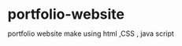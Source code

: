 # portfolio-website
portfolio website make using html ,CSS , java script

<!DOCTYPE html>
<html lang="en">

<head>
    <meta charset="UTF-8">
    <meta name="viewport" content="width=device-width, initial-scale=1.0">
    <title>My Portfolio</title>
    <style>
/* Reset */
* {
    margin: 0;
    padding: 0;
    box-sizing: border-box;
}

/* General Body Styles */
body {
    font-family: 'Arial', sans-serif;
    line-height: 1.6;
    color: #333;
    background: linear-gradient(135deg, #000000, #0ff);
    /* Gradient background */
    overflow-x: hidden;
    /* Prevent horizontal scrolling */
}

/* Header Section */
.header {
    background: rgba(0, 0, 0, 0.7);
    padding: 50px 20px;
    color: white;
    position: relative;
    overflow: hidden;
}

.header-content {
    text-align: left;
}

.header-content h1 {
    font-size: 48px;
    margin-bottom: 10px;
}

.header-content p {
    font-size: 20px;
    margin-bottom: 20px;
    animation: slideLeftp 1s ease forwards;
    opacity: 0;
}

.btn1 {
    padding: 10px 20px;
    border: none;
    background-color: #0ff;
    color: #333;
    font-size: 18px;
    cursor: pointer;
    border-radius: 5px;
    box-shadow: 0px 0px 15px #0ff;
    transition: background-color 0.3s, transform 0.3s;
    animation: slideUp 1s ease forwards;
    animation-delay: 1s;
    opacity: 0;

}
.nav ul {
    font-weight: 500;
    list-style: none;
    display: flex;
    justify-content: center;
    margin-bottom: 20px;
    padding: 0;
    animation: navMenu 1s ease forwards;
    animation-delay: calc(.1s * var(--i));
}

.nav ul li {
    margin: 0 15px;

}
.nav ul li a {
    color: white;
    text-decoration: none;
    font-size: 18px;
    transition: color 0.3s, transform 0.3s;
    display: flex;
    justify-content: center;
    /* border-bottom: 2px solid #0ff; */
}
.nav ul li a:hover {
    color: #0ff;
    transform: scale(1.1);
    border-bottom: 2px solid #0ff;
}
.navbar-toggler{
    color: #0ff;
    transform: scale(1.1);
    border-bottom: 2px solid #0ff;
}
.heading1 {
    color: #0ff;
}
.heading2{
    font-size: 75px;
    letter-spacing: 1px;
    animation: slideRight 0.5s ease forwards;
     animation-delay: 0.5s; 
}
i {
    position: relative;
    border: 2px solid #0ff;
    padding: 10px;
    margin: 5px;
    border-radius: 50%;
    color: #0ff;
    transition: 0.3ms;
    animation: socielIcons 1s ease forwards;
    animation-delay: calc(0.2s * var(--i));
    opacity: 0;
}

i:hover {
    box-shadow: 0 0 20px #0ff;
}
.part1{
    animation: part1 1s ease forwards;
    /* animation-delay: 1s; */
    opacity: 0;
}
.part2{
    animation: part2 1s ease forwards;
    /* animation-delay: 1s; */
    opacity: 0;
}
@keyframes navMenu {
    0% {
        transform: translateY(100px);
        opacity: 0;
    }

    100% {
        transform: translateY(0);
        opacity: 1;
    }
}
@keyframes part1 {
    0% {
        transform: translateY(-100px);
        opacity: 0;
    }

    100% {
        transform: translateY(0);
        opacity: 1;
    }
}
@keyframes part2 {
    0% {
        transform: translateY(100px);
        opacity: 0;
    }

    100% {
        transform: translateY(0);
        opacity: 1;
    }
}
@keyframes heading2 {
    0% {
        transform: translateX(-100px);
        opacity: 0;
    }

    100% {
        transform: translateY(0);
        opacity: 1;
    }
}
@keyframes slideRight {
    0% {
        transform: translateX(-100px);
        opacity: 0;
    }

    100% {
        transform: translateY(0);
        opacity: 1;
    }
}
@keyframes slideLeftp {
    0% {
        transform: translateX(100px);
        opacity: 0;
    }

    100% {
        transform: translateY(0);
        opacity: 1;
    }
}
@keyframes socielIcons {
    0% {
        transform: translateX(100px);
        opacity: 0;
    }

    100% {
        transform: translateY(0);
        opacity: 1;
    }
}
@keyframes slideUp {
    0% {
        transform: translateY(100px);
        opacity: 0;
    }

    100% {
        transform: translateY(0);
        opacity: 1;
    }
}
/* Styling for the About Me Section */
#about {
    /* background-color: #1a1a1a; */
    color: #e0e0e0; /* Light gray text for readability */
    padding: 50px 20px;
    text-align: center;
}

#about h2 {
    font-size: 2.5rem;
    font-family: 'Helvetica Neue', sans-serif;
    color: #131313; /* Silver color for heading */
    margin-bottom: 20px;
    text-transform: uppercase;
    letter-spacing: 2px;
}

#about p {
    font-size: 1.2rem;
    font-family: 'Arial', sans-serif;
    color: #d3d3d3; /* Slightly lighter gray for the paragraph text */
    line-height: 1.8;
    max-width: 800px; /* Keep paragraph centered and not too wide */
    margin: 0 auto; /* Center the paragraph */
    padding: 15px;
    background-color: #2b2b2b; /* Darker background for the paragraph card */
    border-radius: 10px;
    box-shadow: 0 4px 8px rgba(0, 0, 0, 0.5); /* Slight shadow for depth */
    text-align: justify; /* Justified text for a neat layout */
}

/* Optional hover effect for paragraph */
#about p:hover {
    background-color: #333; /* Slight color change on hover */
    transition: background-color 0.3s ease;
}

/* Animation for fade-in effect */
.animate__animated.animate__fadeIn {
    animation-duration: 1.5s;
}

/* Responsive styling */
@media (max-width: 768px) {
    #about h2 {
        font-size: 2rem;
    }
    
    #about p {
        font-size: 1rem;
        padding: 10px;
    }
}

/* Section Styling */
.section {
    padding: 40px;
    text-align: center;
    background: rgba(255, 255, 255, 0.8);
    margin: 20px 0;
    border-radius: 8px;
    box-shadow: 0 4px 8px rgba(0, 0, 0, 0.1);
}

/* Skills Section Styling */
#skills {
    background-color: #1a1a1a;
    color: #e0e0e0;
    padding: 60px 20px;
    text-align: center;
}

#skills h2 {
    font-size: 2.5rem;
    font-family: 'Helvetica Neue', sans-serif;
    color: #c0c0c0;
    margin-bottom: 30px;
    text-transform: uppercase;
    letter-spacing: 2px;
}

/* Skills container */
.skills-container {
    display: flex;
    flex-wrap: wrap;
    justify-content: center;
    gap: 30px;
}

/* Individual skill block styling */
.skill {
    font-family: 'Arial', sans-serif;
    font-size: 1.2rem;
    /* background-color: #2b2b2b; */
    color: #d3d3d3;
    padding: 20px;
    border-radius: 10px;
    width: 150px;
    text-align: center;
    box-shadow: 0 4px 8px rgba(0, 0, 0, 0.5);
    transition: background-color 0.3s ease, transform 0.3s ease;
    /* opacity: 0;
    transform: translateY(30px); */
}
/* Icon styling */
.skill i {
    font-size: 2.5rem;
    color: #c0c0c0; /* Silver color for icons */
    margin-bottom: 10px;
}

/* Skill name styling */
.skill p {
    margin: 0;
    font-size: 1rem;
    color: #d3d3d3;
}

/* Hover effect */
.skill:hover {
    background-color: #333;
    transform: translateY(-10px); /* Pop up effect on hover */
}

/* Animation for sequential skill appearance */
@keyframes fadeInUp {
    0% {
        opacity: 0;
        transform: translateY(30px);
    }
    100% {
        opacity: 1;
        transform: translateY(0);
    }
}

/* Applying sequential animation delay for each skill */
.skill:nth-child(1) {
    animation: fadeInUp 0.8s ease forwards;
    animation-delay: 0.3s;
}

.skill:nth-child(2) {
    animation: fadeInUp 0.8s ease forwards;
    animation-delay: 0.6s;
}

.skill:nth-child(3) {
    animation: fadeInUp 0.8s ease forwards;
    animation-delay: 0.9s;
}

.skill:nth-child(4) {
    animation: fadeInUp 0.8s ease forwards;
    animation-delay: 1.2s;
}

.skill:nth-child(5) {
    animation: fadeInUp 0.8s ease forwards;
    animation-delay: 1.5s;
}

/* Responsive styling for smaller screens */
@media (max-width: 768px) {
    .skills-container {
        flex-direction: column;
        align-items: center;
    }

    .skill {
        width: 100%;
    }

    #skills h2 {
        font-size: 2rem;
    }
}

/* Experience Section */
#experience {
    padding: 50px 20px;
    text-align: center;
    background-color: e0e0e0; /* Light background to match theme */
}

.experience-container {
    display: flex;
    flex-wrap: wrap;
    justify-content: center;
    gap: 20px;
    margin-top: 30px;
}

.experience-card {
    background: #ffffff;
    border-radius: 10px;
    padding: 20px;
    width: 300px;
    box-shadow: 0px 4px 10px rgba(0, 0, 0, 0.1);
    transition: transform 0.3s ease-in-out, box-shadow 0.3s ease-in-out;
    border-bottom: 4px solid #0ff; /* Highlight color */
}

.experience-card h3 {
    color: #333;
    font-size: 20px;
    margin-bottom: 10px;
}

.experience-card p {
    color: #666;
    font-size: 16px;
    line-height: 1.5;
}

.experience-card:hover {
    transform: translateY(-5px);
    box-shadow: 0px 8px 20px rgba(0, 0, 0, 0.15);
}

.experience-card:hover h3 {
    color: #0ff;
}

@keyframes fadeInUp {
    from {
        opacity: 0;
        transform: translateY(30px);
    }
    to {
        opacity: 1;
        transform: translateY(0);
    }
}

.experience-card {
    animation: fadeInUp 0.8s ease-in-out;
}

/* Education Section Styling */
#education {
    background: linear-gradient(135deg, #000000, #0ff);
    color: #1d1e1e; /* Neon blue text */
    padding: 60px 20px;
    text-align: center;
}

#education h2 {
    font-size: 2.5rem;
    font-family: 'Helvetica Neue', sans-serif;
    color: #00ffff; /* Neon blue for the heading */
    margin-bottom: 40px;
    text-transform: uppercase;
    letter-spacing: 2px;
}

/* Education container */
.education-container {
    display: flex;
    flex-direction: column;
    align-items: center;
    gap: 30px;
}

/* Education card styling */
.education-card {
    background-color: #1a1a1a;  
    padding: 20px;
    border-radius: 12px;
    width: 100%;
    max-width: 600px;
    box-shadow: 0 4px 8px rgba(0, 255, 255, 0.5); /* Neon blue shadow for depth */
    text-align: left;
    opacity: 0; /* Initially hidden for animation */
    transform: translateY(30px); /* Start position for animation */
    transition: background-color 0.3s ease, transform 0.3s ease;
    position: relative; /* To handle image positioning */
    overflow: hidden;
}

/* Image styling */
.education-card img {
    width: 100px;
    height: 100px;
    object-fit: contain;
    border-radius: 50%;
    margin-right: 20px;
    float: left; /* Float the image to the left */
}

/* Heading and paragraph in cards */
.education-card h3 {
    color: #00ffff; /* Neon blue */
    margin-bottom: 10px;
    font-size: 1.5rem;
}

.education-card p {
    color: #d3d3d3; /* Light gray for the paragraph */
    font-size: 1.2rem;
}

/* Hover effect on education cards */
.education-card:hover {
    transform: translateY(-10px); /* Pop-up effect on hover */
    box-shadow: 0 6px 12px rgba(0, 255, 255, 0.7); /* Stronger neon blue glow */
}

/* Animation for sequential appearance */
@keyframes fadeInUp {
    0% {
        opacity: 0;
        transform: translateY(30px);
    }
    100% {
        opacity: 1;
        transform: translateY(0);
    }
}

/* Applying sequential animation delay */
.education-card:nth-child(1) {
    animation: fadeInUp 0.8s ease forwards;
    animation-delay: 0.4s;
}

.education-card:nth-child(2) {
    animation: fadeInUp 0.8s ease forwards;
    animation-delay: 0.8s;
}

/* Responsive styling for smaller screens */
@media (max-width: 768px) {
    .education-card {
        max-width: 100%;
        text-align: center;
        padding: 20px;
    }

    .education-card img {
        float: none;
        margin: 0 auto 20px auto;
    }

    #education h2 {
        font-size: 2rem;
    }
}

/* Certificate Container */
.certificate-container {
    display: flex;
    flex-direction: column;
    gap: 20px;
    margin-top: 20px;
    align-items: center; /* Centers the cards */
}

/* Certificate Card */
.certificate-card {
    background: rgba(0, 0, 0, 0.85); /* Dark background for contrast */
    padding: 20px;
    border-radius: 12px;
    border: 2px solid rgba(0, 255, 255, 0.5); /* Neon border */
    box-shadow: 0 4px 8px rgba(0, 255, 255, 0.3);
    color: #ffffff; /* White text for readability */
    width: 80%; /* Adjust width for better appearance */
    text-align: center;
    transition: all 0.3s ease-in-out;
    position: relative;
    overflow: hidden;
}

/* Hover Effect - Neon Glow */
.certificate-card:hover {
    transform: translateY(-10px) scale(1.02);
    box-shadow: 0 8px 16px rgba(0, 255, 255, 0.7);
    border-color: rgba(0, 255, 255, 0.9);
}

/* Animated Glow Border */
.certificate-card::before {
    content: "";
    position: absolute;
    top: 0;
    left: -100%;
    width: 100%;
    height: 100%;
    background: linear-gradient(90deg, transparent, rgba(0, 255, 255, 0.3), transparent);
    transition: 0.5s;
}

.certificate-card:hover::before {
    left: 100%;
}

/* Heading */
.certificate-card h3 {
    color: #00ffff; /* Neon blue */
    font-size: 1.6rem;
    margin-bottom: 10px;
    text-transform: uppercase;
}

/* Description */
.certificate-card p {
    color: #d3d3d3; /* Light gray text */
    font-size: 1.2rem;
}

/* Fade-in Animation for Cards */
@keyframes fadeInUp {
    0% {
        opacity: 0;
        transform: translateY(30px);
    }
    100% {
        opacity: 1;
        transform: translateY(0);
    }
}

/* Applying Sequential Animation */
.certificate-card:nth-child(1) {
    animation: fadeInUp 0.8s ease forwards;
    animation-delay: 0.4s;
}

.certificate-card:nth-child(2) {
    animation: fadeInUp 0.8s ease forwards;
    animation-delay: 0.8s;
}

.certificate-card:nth-child(3) {
    animation: fadeInUp 0.8s ease forwards;
    animation-delay: 1.2s;
}

.certificate-card:nth-child(4) {
    animation: fadeInUp 0.8s ease forwards;
    animation-delay: 1.6s;
}



.contact-icons {
    display: flex;
    justify-content: center;
    gap: 25px;
    margin-top: 20px;
}

.contact-icons a {
    font-size: 2rem;
    color: #111; /* Darker icon color */
    transition: color 0.3s ease, transform 0.3s ease;
}

.contact-icons a:hover {
    color: #555; /* Slightly lighter on hover */
    transform: scale(1.2);
}


/* Projects Section Styling */
#projects {
    background-color: #0a0a0a; /* Black background */
    color: #00ffff; /* Neon blue for text */
    padding: 60px 20px;
    text-align: center;
}

#projects h2 {
    font-size: 2.5rem;
    color: #00ffff; /* Neon blue for the heading */
    margin-bottom: 40px;
    text-transform: uppercase;
    letter-spacing: 2px;
}

/* Projects container */
.projects-container {
    display: flex;
    flex-wrap: wrap;
    justify-content: center;
    gap: 30px;
}

/* Individual project card */
.project {
    /* background: linear-gradient(135deg, #000000, #00ffff); */
    padding: 20px;
    border-radius: 12px;
    width: 100%;
    max-width: 400px;
    box-shadow: 0 4px 8px rgba(0, 255, 255, 0.5); /* Neon blue shadow */
    text-align: left;
    transition: transform 0.3s ease, box-shadow 0.3s ease;
}

/* Project title */
.project h3 {
    color: #00ffff; /* Neon blue for the project title */
    font-size: 1.8rem;
    margin-bottom: 10px;
}

/* Project description */
.project p {
    color: #d3d3d3; /* Light gray for description */
    font-size: 1.1rem;
    margin-bottom: 20px;
}

/* Project link button */
.project-link {
    display: inline-block;
    background-color: #00ffff; /* Neon blue for button */
    color: #0a0a0a; /* Black text */
    padding: 10px 20px;
    border-radius: 6px;
    text-transform: uppercase;
    font-weight: bold;
    text-decoration: none;
    transition: background-color 0.3s ease, color 0.3s ease;
}

/* Hover effect for the project link */
.project-link:hover {
    background-color: #0a0a0a; /* Inverse colors on hover */
    color: #00ffff;
    box-shadow: 0 6px 12px rgba(0, 255, 255, 0.7); /* Neon blue glow */
}

/* Hover effect on project cards */
.project:hover {
    transform: translateY(-10px); /* Pop up effect */
    box-shadow: 0 6px 12px rgba(0, 255, 255, 0.7); /* Stronger glow on hover */
}

/* Responsive styling for smaller screens */
@media (max-width: 768px) {
    .project {
        max-width: 100%;
    }

    #projects h2 {
        font-size: 2rem;
    }
}



/* Responsive layout adjustments */
@media (max-width: 767.98px) {
    .header {
        text-align: center;
    }

    .header-content {
        margin-bottom: 20px;
    }

    .header img {
        margin: 0 auto;
        display: block;
    }
}
@media (min-width: 1000px) and (max-width: 1999px) {
    .container {
        width: 100%; 
        justify-content: center;
        align-content: center;
    }
    
    .header-content {
        text-align: center; 
    }
}
@media (min-width: 250px) and (max-width: 450px) {
    .container {
        width: 100%; 
        justify-content: center;
        align-content: center;
    }
    
    .header-content {
        text-align: center; 
    }
}

    </style>
    <link rel="stylesheet" href="style.css">
    <link href="https://cdn.jsdelivr.net/npm/bootstrap@5.3.3/dist/css/bootstrap.min.css" rel="stylesheet"
        integrity="sha384-QWTKZyjpPEjISv5WaRU9OFeRpok6YctnYmDr5pNlyT2bRjXh0JMhjY6hW+ALEwIH" crossorigin="anonymous">
    <link rel="stylesheet" href="https://unicons.iconscout.com/release/v4.0.8/css/line.css">
    <link rel="stylesheet" href="https://cdnjs.cloudflare.com/ajax/libs/font-awesome/5.15.4/css/all.min.css">
    <link rel="stylesheet" href="https://cdnjs.cloudflare.com/ajax/libs/font-awesome/6.5.0/css/all.min.css">

</head>

<body>
    <!-- Header Section -->
    <header class="header" >
        <nav class="nav navbar navbar-expand-lg text-white float-end">
            <a class="navbar-brand" href="#home">My Portfolio</a>
            <button class="navbar-toggler bg-light" type="button" data-toggle="collapse" data-target="#navbarNav" aria-controls="navbarNav" aria-expanded="false" aria-label="Toggle navigation">
                <span class="navbar-toggler-icon"></span>
            </button>
            <div class="collapse navbar-collapse" id="navbarNav">
                <ul class="navbar-nav">
                    <li class="nav-item">
                        <a class="nav-link" href="#home">Home</a>
                    </li>
                    <li class="nav-item">
                        <a class="nav-link" href="#about">About Me</a>
                    </li>
                    <li class="nav-item">
                        <a class="nav-link" href="#skills">Skills</a>
                    </li>
                    <li class="nav-item">
                        <a class="nav-link" href="#education">Education</a>
                    </li>
                    <li class="nav-item">
                        <a class="nav-link" href="#projects">Projects</a>
                    </li>
                    <li class="nav-item">
                        <a class="nav-link" href="#contact">Contact</a>
                    </li>
                </ul>
            </div>
        </nav>
        
        <div class="container">
            <div class="row align-items-center">
                <div class="col-lg-12 col-md-12 col-sm-12 col-12 text-left mt-4">
                    <div class="header-content">
                        <h3 class="part1">Hi! It's Me</h3>
                        <h1 class="heading2">Arslan Fayyaz</h1>
                        <h3>and I am <span class="heading1 part2" id="changing-text">Fronted web Developer</span></h3>
                        <p>I'm a passionate developer skilled in HTML, TailwindCss, JavaScript, GitHub, and Bootstrap, React.js </p>
                        <!-- <a href="" ><i class="uil uil-facebook-f" style="--i:7"></i></a> -->
                        <!-- <a href=""><i class="uil uil-instagram" style="--i:8"></i></a> -->
                        <a href="https://www.linkedin.com/in/arslan-fayyaz-889048300?utm_source=share&utm_campaign=share_via&utm_content=profile&utm_medium=android_app" target="_blank"><i class="uil uil-linkedin" style="--i:9"></i></a>
                        <br>
                        <button id="download-cv" class="btn1 hire-me animate__animated animate__fadeIn animate__delay-2s mt-4">Download
                            CV</button>
                    </div>
                </div>
               
            </div>
        </div>
    </header>

    <!-- About Me Section -->
    <section id="about" class="section animate__animated animate__fadeIn">
        <h2 class="heading3">About Me</h2>
        <p class="card1 mx-auto">
            "Hello! I'm Arslan Fayyaz,With a unique blend of scientific curiosity and coding creativity, I'm driven to bridge the gap between
             and innovative solutions. My expertise spans HTML, CSS, JavaScript, and UI/UX principles. I'm
            eager to leverage my hybrid skillset to craft impactful web applications and solutions for various
            industries.
            Let's connect and explore how my distinctive blend of web development expertise can benefit your
            projects." 

           
        </p>
    </section>

    <!-- Skills Section -->
    <section id="skills" class="section animate__animated animate__fadeIn">
        <h2 class="heading3">Skills</h2>
        <div class="skills-container">
            <div class="skill animate__animated">
                <i class="fas fa-code"></i>
                <p>HTML</p>
            </div>
            <div class="skill animate__animated">
                <i class="fab fa-css3-alt"></i>
                <p>CSS</p>
            </div>
            <div class="skill animate__animated">
                <i class="fab fa-js"></i>
                <p>JavaScript</p>
            </div>
            <div class="skill animate__animated">
                <i class="fab fa-bootstrap"></i>
                <p>Bootstrap</p>
            </div>
            <div class="skill animate__animated">
                <i class="fab fa-github"></i>
                <p>GitHub</p>
            </div>
            <div class="skill animate__animated">
                <i class="fab fa-react"></i>
                <p>React.js</p>
            </div>
            <div class="skill animate__animated">
                <i class="fas fa-database"></i>
                <p>MongoDB</p>
            </div>
            <div class="skill animate__animated">
                <i class="fas fa-server"></i>
                <p>Express.js</p>
            </div>
            <div class="skill animate__animated">
                <i class="fab fa-node-js"></i>
                <p>Node.js</p>
            </div>
            <div class="skill animate__animated">
                <i class="fas fa-fire"></i>
                <p>Firebase</p>
            </div>
            <div class="skill animate__animated">
                <i class="fab fa-css3-alt"></i>
                <p>Tailwind CSS</p>
            </div>
        </div>
    </section>

    <!-- Experience Section -->
    <section id="experience" class="section animate__animated animate__fadeIn">
        <h2 class="heading3">Experience</h2>
        <div class="experience-container">
            <div class="experience-card animate__animated">
                <h3>Social Swril - Intern</h3>
                <p><strong>02/2025 - 03/2025</strong></p>
                <p>I am doing an Internship there and along with guidance of heads I use to develop business websites and Different Apps which enhance my skills.</p>
            </div>
            <div class="experience-card animate__animated">
                <h3>Intern Intelligence - Intern</h3>
                <p><strong>01/2025 - 02/2025</strong></p>
                <p>By using React.js, Tailwind CSS and API Integration through Firebase I made most realistic websites there.</p>
            </div>
           
        </div>
    </section>
    

  <!-- Education Section -->
<section id="education" class="section animate__animated animate__fadeIn">
    <h2>Education</h2>
    <div class="education-container">
        <div class="education-card animate__animated">
            <img src="images/download-removebg-preview.png" alt="Geology Degree">
            <h3>Bachelor's Degree in Computer Science</h3>
            <p>The University Of Lahore (2023-2027)</p>
        </div>
        <div class="education-card animate__animated">
            <img src="images/smit.png" alt="Fronted Web Development">
            <h3>Web  Development Skills</h3>
            <p>SMIT (2023-2024)</p>
        </div>
    </div>
</section>

<!-- Certificates Section -->
<section id="certificates" class="section animate__animated animate__fadeIn">
    <h2>Certificates & Achievements</h2>
    <div class="certificate-container">
        <div class="certificate-card animate__animated">
            <h3> - Front-end Web Development from Course era</h3>
            <p>Successfully attended and completed the Front-end Web Development Hackathon, organized by Microsoft Student Ambassadors.</p>
        </div>
        <div class="certificate-card animate__animated">
            <h3>Web Development  2024</h3>
            <p>Completed a three-day frontend development course era organized by  in affiliation with HEC</p>
        </div>
        
    </div>
</section>



<!-- Projects Section -->
<section id="projects" class="section animate__animated animate__fadeIn">
    <h2>My Projects</h2>
    <div class="projects-container">
        <div class="project">
            <h3>SignUp Form-Quiz App</h3>
            <p>This project involves using HTML, CSS, and JavaScript to create an interactive web application.</p>
            <a href=" https://hamnaiman.github.io/Quiz-App-user-Inform/ " target="_blank" class="project-link">View Project</a>
        </div>
        <div class="project">
            <h3>E-Commerce-website</h3>
            <p>This project is  built with Bootstrap and JavaScript, featuring a responsive design.</p>
            <a href="https://gotrolly.netlify.app/" target="_blank" class="project-link">View Project</a>
        </div>
        <div class="project">
            <h3>Hepta clone website</h3>
            <p>This project is a dynamic website built with Bootstrap and JavaScript, featuring a responsive design.</p>
            <a href="https://steady-tiramisu-80977b.netlify.app/" target="_blank" class="https://steady-tiramisu-80977b.netlify.app/">View Project</a>
        </div>
        <div class="project">
            <h3>Quiz Application</h3>
            <p> This project is a dynamic quiz application built with Bootstrap and JavaScript, featuring a responsive design.</p>
            <a href="https://hamnaiman.github.io/Quiz-Application/" target="_blank" class="project-link">View Project</a>
        </div>
        <div class="project">
            <h3>Image Gallery</h3>
            <p> This project is a dynamic website built with Bootstrap and JavaScript, featuring a responsive design.</p>
            <a href="https://hamnaiman.github.io/Image-Gallery/" target="_blank" class="project-link">View Project</a>
        </div>
 
    </div>
</section>


<!-- Contact Section -->
<section id="contact" class="section animate__animated animate__fadeIn animate__delay-4s">
    <h2>Contact Me</h2>
    <div class="contact-icons">
        <a href="officialarslan50@gmail.com" title="Email">
            <i class="fas fa-envelope"></i>
        </a>
        <a href="https://github.com/Arslan123-567/E-COMMERCE-WEBSITE" target="_blank" title="GitHub">
            <i class="fab fa-github"></i>
        </a>
        <a href="https://www.linkedin.com/in/arslan-fayyaz-889048300?utm_source=share&utm_campaign=share_via&utm_content=profile&utm_medium=android_app" target="_blank" title="Facebook">
            <i class="fab fa-facebook"></i>
        </a>
        <!-- Add more icons as needed -->
    </div>
</section>
    <script src="https://unpkg.com/typed.js@2.1.0/dist/typed.umd.js"></script>
    <script src="app.js"></script>
    <!-- Include Animate.css library -->

    <link rel="stylesheet" href="https://cdnjs.cloudflare.com/ajax/libs/animate.css/4.1.1/animate.min.css" />
    <script src="https://cdn.jsdelivr.net/npm/bootstrap@5.3.3/dist/js/bootstrap.bundle.min.js"
        integrity="sha384-YvpcrYf0tY3lHB60NNkmXc5s9fDVZLESaAA55NDzOxhy9GkcIdslK1eN7N6jIeHz"
        crossorigin="anonymous"></script>
        <script src="https://code.jquery.com/jquery-3.5.1.slim.min.js"></script>
<script src="https://cdn.jsdelivr.net/npm/@popperjs/core@2.9.2/dist/umd/popper.min.js"></script>
<script src="https://stackpath.bootstrapcdn.com/bootstrap/4.5.2/js/bootstrap.min.js"></script>

</body>

</html>

